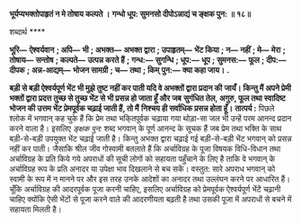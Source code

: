 **भूर्यप्यभक्तोपाहृतं न मे तोषाय कल्पते ।** **गन्धो धूप: सुमनसो दीपोऽन्नाद्यं च ङ्क्षक पुन: ॥ १८॥** 

शब्दार्थ **** 

**भूरि—** **ऐश्वर्यवान** **; अपि—** **भी** **; अभक्त—** **अभक्त द्वारा** **; उपाहृतम्—** **भेंट किया** **; न—** **नहीं** **; मे—** **मेरा** **; तोषाय—** **सन्तोष** **; कल्पते—** **उत्पन्न करते हैं** **; गन्ध:—** **सुगन्धि** **; धूप:—** **धूप** **; सुमनस:—** **फूल** **; दीप:—** **दीपक** **; अन्न-आद्यम्—** **भोजन सामग्री** **; च—** **तथा** **; किम्** **पुन:—** **क्या कहा जाय।** **.** 

**बड़ी से बड़ी ऐश्वर्यपूर्ण भेंट भी मुझे तुष्ट नहीं कर पाती यदि वे अभक्तों द्वारा प्रदान की** **जायँ। किन्तु मैं अपने प्रेमी भक्तों द्वारा प्रदत्त तुच्छ से तुच्छ भेंट से भी प्रसन्न हो जाता हूँ और जब** **सुगंधित तेल, अगुरु, फूल तथा स्वादिष्ट भोजन की उत्तम भेंट प्रेमपूर्वक चढ़ाई जाती हैं, तो मैं** **निश्चय ही सर्वाधिक प्रसन्न होता हूँ।** **तात्पर्य :** पिछले श्लोक में भगवान् कह चुके हैं कि प्रेम तथा भकि्तपूर्वक चढ़ाया गया थोड़ा-सा जल भी उन्हें परम आनन्द प्रदान करने वाला है। इसलिए *ङ्क्षक पुन:* शब्द भगवान् के पूर्ण आनन्द के सूचक हैं जब प्रेम तथा भक्ति के साथ बड़ी-से-बड़ी उपयुक्त भेंट चढ़ाई जाती है। किन्तु अभक्त द्वारा चढ़ाई गई बड़ी-से-बड़ी भेंट भगवान् को प्रसन्न नहीं कर पाती। जैसाकि श्रील जीव गोस्वामी बतलाते हैं कि अर्चाविग्रह के पूजा विषयक विधि-विधान तथा अर्चाविग्रह के प्रति किये गये अपराधों की सूची लोगों को सहायता पहुँचाने के लिए है ताकि वे भगवान् के अर्चाविग्रह रूप के प्रति अनादर या उपेक्षा भाव दिखलाने से बच सकें। वस्तुत: सारे अपराध भगवान् को स्वामी के रूप में न मानने पर और इस तरह उनके आदेशों का अनादर तथा उल्लंघन करने पर आधारित हैं। चूँकि अर्चाविग्रह की आदरपूर्वक पूजा करनी चाहिए, इसलिए अर्चाविग्रह को प्रेमपूर्वक ऐश्वर्यपूर्ण भेंटें चढ़ानी चाहिए क्योंकि ऐसी भेंटों से पूजा करने वाले की आदरणीयता बढ़ती है तथा उसकी पूजा में अपराधों से बचने में सहायता मिलती है।  
